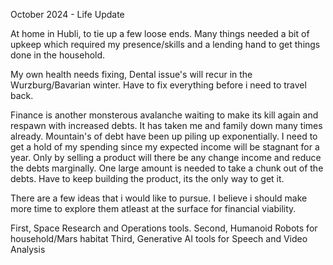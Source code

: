 October 2024 - Life Update

At home in Hubli, to tie up a few loose ends.
Many things needed a bit of upkeep which required my presence/skills
and a lending hand to get things done in the household.

My own health needs fixing, Dental issue's will recur in the Wurzburg/Bavarian winter.
Have to fix everything before i need to travel back.

Finance is another monsterous avalanche waiting to make its kill again and respawn with increased debts.
It has taken me and family down many times already. Mountain's of debt have been up piling up exponentially.
I need to get a hold of my spending since my expected income will be stagnant for a year.
Only by selling a product will there be any change income and reduce the debts marginally. 
One large amount is needed to take a chunk out of the debts. Have to keep building the product,
its the only way to get it.

There are a few ideas that i would like to pursue. I believe i should make more time to explore them
atleast at the surface for financial viability.

First, Space Research and Operations tools.
Second, Humanoid Robots for household/Mars habitat
Third, Generative AI tools for Speech and Video Analysis